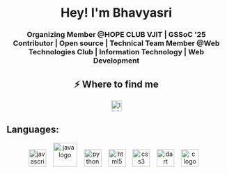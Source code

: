 <h1 align="center">Hey! I'm Bhavyasri</h1>
<h3 align="center">Organizing Member @HOPE CLUB VJIT | GSSoC '25 Contributor | Open source | Technical Team Member @Web Technologies Club | Information Technology | Web Development </h3>


<div align="center">
  <h2>⚡️ Where to find me</h2>
  <a href="https://www.linkedin.com/in/apuri-bhavya-sri/" target="_blank">
    <img src="https://img.shields.io/static/v1?message=LinkedIn&logo=linkedin&label=&color=0077B5&logoColor=white&labelColor=&style=for-the-badge" height="25" alt="linkedin logo"  />
  </a>
</div>
<div>

  
  <h2>Languages:</h2>
 <div align="center">
   <img src="https://cdn.jsdelivr.net/gh/devicons/devicon/icons/javascript/javascript-original.svg" height="40" alt="javascript logo" style="margin-right: 12px;" />
   <img src="https://tse1.mm.bing.net/th/id/OIP.n8pa_ux7uUyU9CJrzb1scAHaHa?pid=Api&P=0&h=180" height="55" alt="java logo" style="margin-right: 12px;" /> 
   <img src="https://cdn.jsdelivr.net/gh/devicons/devicon/icons/python/python-original.svg" height="40" alt="python logo" style="margin-right: 12px;" />
   <img src="https://cdn.jsdelivr.net/gh/devicons/devicon/icons/html5/html5-original.svg" height="40" alt="html5 logo" style="margin-right: 12px;" />
   <img src="https://cdn.jsdelivr.net/gh/devicons/devicon/icons/css3/css3-original.svg" height="40" alt="css3 logo" style="margin-right: 12px;" />
  <img src="https://cdn.jsdelivr.net/gh/devicons/devicon/icons/dart/dart-original.svg" height="40" alt="dart logo" style="margin-right: 12px;" />
     <img src="https://cdn.jsdelivr.net/gh/devicons/devicon/icons/c/c-original.svg" height="40" alt="c logo" style="margin-right: 12px;" />
 </div>
  
</div>

<!--
**apuri-bhavya/apuri-bhavya** is a ✨ _special_ ✨ repository because its `README.md` (this file) appears on your GitHub profile.

Here are some ideas to get you started:

- 🔭 I’m currently working on ...
- 🌱 I’m currently learning ...
- 👯 I’m looking to collaborate on ...
- 🤔 I’m looking for help with ...
- 💬 Ask me about ...
- 📫 How to reach me: ...
- 😄 Pronouns: ...
- ⚡ Fun fact: ...
-->
